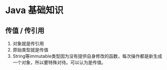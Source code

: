 # Java 基础知识

## 传值 / 传引用

1. 对象就是传引用
2. 原始类型就是传值
3. String等immutable类型因为没有提供自身修改的函数，每次操作都是新生成一个对象，所以要特殊对待。可以认为是传值。

